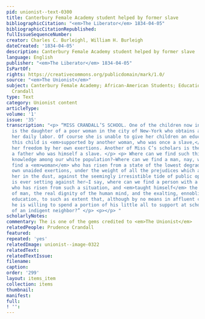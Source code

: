 ```yaml
---
pid: unionist--text-0300
title: Canterbury Female Academy student helped by former slave
bibliographicCitation: "<em>The Liberator</em> 1834-04-05"
bibliographicCitationRepublished: 
fullIssueSequenceNumber: 
creator: Charles C. Burleighl, William H. Burleigh
dateCreated: '1834-04-05'
description: Canterbury Female Academy student helped by former slave
language: English
publisher: "<em>The Liberator</em> 1834-04-05"
IsPartOf: 
rights: https://creativecommons.org/publicdomain/mark/1.0/
source: "<em>The Unionist</em>"
subject: Canterbury Female Academy; African-American Students; Education; Race; Prudence
  Crandall
type: Text
category: Unionist content
articleType: 
volume: '1'
issue: '35'
transcription: "<p> “MISS CRANDALL’S SCHOOL. One of the children now in that school
  is the daughter of a poor woman in the city of New-York who obtains a living by
  her daily labor. Of course she is unable to give her children an education, and
  this child is <em>supported by another woman, who was once a slave,</em> and purchased
  her freedom by her own exertions. Another of Miss C’s scholars is the daughter of
  a father who was himself a slave. </p> <p> Where can we find such thirsting for
  knowledge among our white population?—Where can we find a man, nay, where can we
  find a <em>woman</em> who has risen from a state of the lowest degradation by her
  own unaided exertions, under the weight of all the prejudices which are crushing
  her in the dust, against the seemingly irresistible tide of public opinion which
  is ever setting against her—I say, where can we find a person with a white skin
  who has risen from such a situation, and <em>taught himself</em> the real worth
  of man, the real dignity of the human mind, and the exalting, ennobling power of
  education, to such as extent that, although by no means in affluent circumstances,
  he is willing to spend a portion of his little all to support at school the child
  of an indigent neighbor?” </p> <p></p> "
scholarlyNotes: 
commentary: The is one of the gems credited to <em>The Unionist</em>
relatedPeople: Prudence Crandall
featured: 
repeated: 'yes'
relatedImage: unionist--image-0322
relatedText: 
relatedTextIssue: 
filename: 
caption: 
order: '299'
layout: items_item
collection: items
thumbnail: 
manifest: 
full: 
! '': 
---
```

